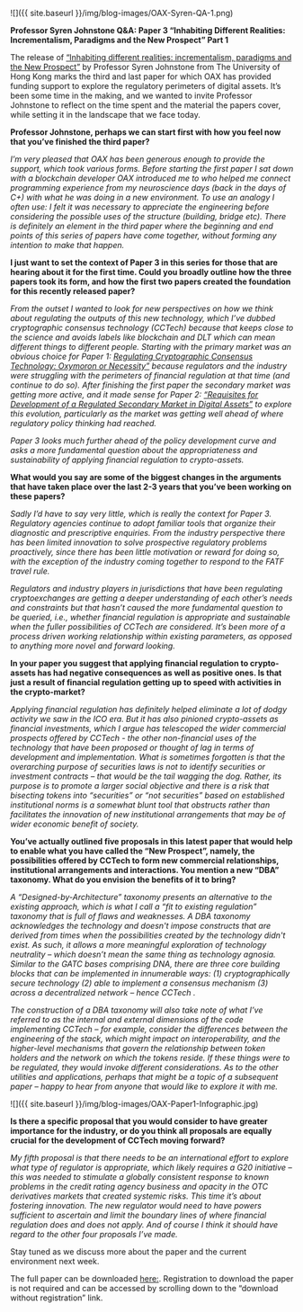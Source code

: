 ﻿---
layout: post
author: OAX Foundation
image: /img/blog-images/OAX-Syren-QA-1.png
tag: oax-academy
---

![]({{ site.baseurl }}/img/blog-images/OAX-Syren-QA-1.png)

<b>Professor Syren Johnstone Q&A: Paper 3 “Inhabiting Different Realities: Incrementalism, Paradigms and the New Prospect” Part 1</b>

The release of <a href="http://ssrn.com/abstract=3605107" target="_blank">“Inhabiting different realities: incrementalism, paradigms and the New Prospect”</a> by Professor Syren Johnstone from The University of Hong Kong marks the third and last paper for which OAX has provided funding support to explore the regulatory perimeters of digital assets. It’s been some time in the making, and we wanted to invite Professor Johnstone to reflect on the time spent and the material the papers cover, while setting it in the landscape that we face today.

<b>Professor Johnstone, perhaps we can start first with how you feel now that you’ve finished the third paper?</b>

<i>I’m very pleased that OAX has been generous enough to provide the support, which took various forms. Before starting the first paper I sat down with a blockchain developer OAX introduced me to who helped me connect programming experience from my neuroscience days (back in the days of C+) with what he was doing in a new environment. To use an analogy I often use: I felt it was necessary to appreciate the engineering before considering the possible uses of the structure (building, bridge etc). There is definitely an element in the third paper where the beginning and end points of this series of papers have come together, without forming any intention to make that happen.</i>


<b>I just want to set the context of Paper 3 in this series for those that are hearing about it for the first time. Could you broadly outline how the three papers took its form, and how the first two papers created the foundation for this recently released paper?</b>

<i>From the outset I wanted to look for new perspectives on how we think about regulating the outputs of this new technology, which I’ve dubbed cryptographic consensus technology (CCTech) because that keeps close to the science and avoids labels like blockchain and DLT which can mean different things to different people. 
Starting with the primary market was an obvious choice for Paper 1: <a href="https://papers.ssrn.com/sol3/papers.cfm?abstract_id=3264556" target="_blank">Regulating Cryptographic Consensus Technology: Oxymoron or Necessity”</a> because regulators and the industry were struggling with the perimeters of financial regulation at that time (and continue to do so). After finishing the first paper the secondary market was getting more active, and it made sense for Paper 2: <a href="https://papers.ssrn.com/sol3/papers.cfm?abstract_id=3379623" target="_blank">“Requisites for Development of a Regulated Secondary Market in Digital Assets”</a> to explore this evolution, particularly as the market was getting well ahead of where regulatory policy thinking had reached.</i>  

<i>Paper 3 looks much further ahead of the policy development curve and asks a more fundamental question about the appropriateness and sustainability of applying financial regulation to crypto-assets.</i>


<b>What would you say are some of the biggest changes in the arguments that have taken place over the last 2-3 years that you’ve been working on these papers?</b>

<i>Sadly I’d have to say very little, which is really the context for Paper 3. Regulatory agencies continue to adopt familiar tools that organize their diagnostic and prescriptive enquiries. From the industry perspective there has been limited innovation to solve prospective regulatory problems proactively, since there has been little motivation or reward for doing so, with the exception of the industry coming together to respond to the FATF travel rule. </i>  

<i>Regulators and industry players in jurisdictions that have been regulating cryptoexchanges are getting a deeper understanding of each other’s needs and constraints but that hasn’t caused the more fundamental question to be queried, i.e., whether financial regulation is appropriate and sustainable when the fuller possibilities of CCTech are considered. It’s been more of a process driven working relationship within existing parameters, as opposed to anything more novel and forward looking.</i>


<b>In your paper you suggest that applying financial regulation to crypto-assets has had negative consequences as well as positive ones. Is that just a result of financial regulation getting up to speed with activities in the crypto-market?</b>

<i>Applying financial regulation has definitely helped eliminate a lot of dodgy activity we saw in the ICO era. But it has also pinioned crypto-assets as financial investments, which I argue has telescoped the wider commercial prospects offered by CCTech - the other non-financial uses of the technology that have been proposed or thought of lag in terms of development and implementation. What is sometimes forgotten is that the overarching purpose of securities laws is not to identify securities or investment contracts – that would be the tail wagging the dog. Rather, its purpose is to promote a larger social objective and there is a risk that bisecting tokens into “securities” or “not securities” based on established institutional norms is a somewhat blunt tool that obstructs rather than facilitates the innovation of new institutional arrangements that may be of wider economic benefit of society.</i>

<b>You’ve actually outlined five proposals in this latest paper that would help to enable what you have called the “New Prospect”, namely, the possibilities offered by CCTech to form new commercial relationships, institutional arrangements and interactions. You mention a new “DBA” taxonomy. What do you envision the benefits of it to bring?</b>

<i>A “Designed-by-Architecture” taxonomy presents an alternative to the existing approach, which is what I call a “fit to existing regulation” taxonomy that is full of flaws and weaknesses. A DBA taxonomy acknowledges the technology and doesn't impose constructs that are derived from times when the possibilities created by the technology didn't exist. As such, it allows a more meaningful exploration of technology neutrality – which doesn’t mean the same thing as technology agnosia.
Similar to the GATC bases comprising DNA, there are three core building blocks that can be implemented in innumerable ways: (1) cryptographically secure technology (2) able to implement a consensus mechanism (3) across a decentralized network – hence CCTech .</i>  

<i>The construction of a DBA taxonomy will also take note of what I’ve referred to as the internal and external dimensions of the code implementing CCTech – for example, consider the differences between the engineering of the stack, which might impact on interoperability, and  the higher-level mechanisms that govern the relationship between token holders and the network on which the tokens reside. If these things were to be regulated, they would invoke different considerations. As to the other utilities and applications, perhaps that might be a topic of a subsequent paper – happy to hear from anyone that would like to explore it with me.</i> 

![]({{ site.baseurl }}/img/blog-images/OAX-Paper1-Infographic.jpg)

<b>Is there a specific proposal that you would consider to have greater importance for the industry, or do you think all proposals are equally crucial for the development of CCTech moving forward?</b>

<i>My fifth proposal is that there needs to be an international effort to explore what type of regulator is appropriate, which likely requires a G20 initiative – this was needed to stimulate a globally consistent response to known problems in the credit rating agency business and opacity in the OTC derivatives markets that created systemic risks. This time it’s about fostering innovation. The new regulator would need to have powers sufficient to ascertain and limit the boundary lines of where financial regulation does and does not apply. And of course I think it should have regard to the other four proposals I’ve made.</i>  

Stay tuned as we discuss more about the paper and the current environment next week.  

The full paper can be downloaded [here:](http://ssrn.com/abstract=3605107). Registration to download the paper is not required and can be accessed by scrolling down to the “download without registration” link.

